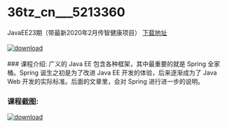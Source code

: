 # 36tz_cn___5213360
JavaEE23期（带最新2020年2月传智健康项目）
[下载地址](http://www.36tz.cn/article/5213360 "下载地址")
<br/></br>[![download](http://36tz.cn/muke_img/2020_05_2-143-300x168.png "下载地址")](http://www.36tz.cn/article/5213360 "下载地址")
<br/></br>### 课程介绍:
广义的 Java EE 包含各种框架，其中最重要的就是 Spring 全家桶。Spring 诞生之初是为了改进 Java EE 开发的体验，后来逐渐成为了 Java Web 开发的实际标准。后面的文章里，会对 Spring 进行进一步的说明。

### 课程截图:
[![download](http://36tz.cn/muke_img/2020_05_1-153.png "下载地址")](http://www.36tz.cn/article/5213360 "下载地址")
